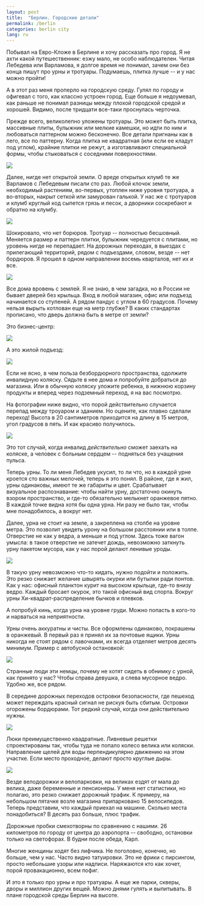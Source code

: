 ```yaml
---
layout: post
title:  "Берлин. Городские детали"
permalink: /berlin
categories: berlin city
lang: ru
---
```


Побывал на Евро-Кложе в Берлине и хочу рассказать про город. Я не ахти какой
путешественник: езжу мало, не особо наблюдателен. Читая Лебедева или Варламова,
я долгое время не понимал, зачем они без конца пишут про урны и
тротуары. Подумаешь, плитка лучше -- и у нас можно пройти!

А в этот раз меня проперло на городскую среду. Гулял по городу и офигевал с
того, как классно устроен город. Еще больше я недоумевал, как раньше не понимал
разницы между плохой городской средой и хорошей. Видимо, после тридцати все-таки
проснулась черточка.

Прежде всего, великолепно уложены тротуары. Это может быть плитка, массивные
плиты, булыжник или мелкие камешки, но идти по ним и любоваться паттерном можно
бесконечно. Все детали пригнаны как в лего, все по паттерну. Когда плитка не
квадратная (или если ее кладут под углом), крайние плитки не режут, а
изготавливают специальной формы, чтобы стыковаться с соседними поверхностями.

![](/assets/static/berlin/IMG_3292_2.JPG)

Далее, нигде нет открытой земли. О вреде открытых клумб те же Варламов с
Лебедевым писали сто раз. Любой клочок земли, необходимый растениям, во-первых,
утоплен ниже уровня тротуара, а во-вторых, накрыт сеткой или замурован
галькой. У нас же с тротуаров и клумб круглый код сыпется грязь и песок, а
дворники соскребают и обратно на клумбу.

![](/assets/static/berlin/IMG_3320.JPG)

Шокировало, что нет борюров. Тротуар -- полностью бесшовный. Меняется размер и
паттерн плитки, булыжник чередуется с плитами, но уровень нигде не
перепадает. На дорожных переходах, в выездах с прилегающий территорий, рядом с
подъездами, словом, везде -- нет бордюров. Я прошел в одном направлении восемь
кварталов, нет их и все.

![](/assets/static/berlin/IMG_3283_2.JPG)

Все дома вровень с землей. Я не знаю, в чем загадка, но в России не бывает
дверей без крыльца. Вход в любой магазин, офис или подъезд начинается со
ступеней. А рядом пандус с углом в 60 градусов. Почему нельзя вырыть котлован
еще на метр глубже? В каких стандартах прописано, что дверь должна быть в метре
от земли?

Это бизнес-центр:

![](/assets/static/berlin/IMG_3317.JPG)

А это жилой подъезд:

![](/assets/static/berlin/IMG_3306.JPG)

Если не ясно, в чем польза безбордюрного пространства, одолжите инвалидную
коляску. Сядьте в нее дома и попробуйте добраться до магазина. Или в обычную
коляску уложите ребенка, в нижнюю корзину продукты и вперед через подземный
переход, я на вас посмотрю.

На фотографии ниже видно, что порой действительно случается перепад между
троуаром и зданием. Но оцените, как плавно сделали переход! Высота в 20
сантиметров приходится на длину в 15 метров, угол градусов в пять. И как красиво
получилось.

![](/assets/static/berlin/IMG_3318.JPG)

Это тот случай, когда инвалид *действительно* сможет заехать на коляске, а
человек с больным сердцем -- подняться без учащения пульса.

Теперь урны. То ли меня Лебедев укусил, то ли что, но в каждой урне кроется сто
важных мелочей, теперь я это понял. В районе, где я жил, урны одинаковы, имеют
те же габариты и цвет. Срабатывает визуальное распознавание: чтобы найти урну,
достаточно окинуть взором пространство, и где-то обязательно мелькнет оранжевое
пятно. В каждой точке видна хотя бы одна урна. Ни разу не было так, чтобы мне
понадобилось, а вокруг нет.

Далее, урна не стоит на земле, а закреплена на столбе на уровне метра. Это
позволит увидеть урону на большом расстоянии или в толпе. Отверстие не как у
ведра, а меньше и под углом. Здесь тоже вагон умысла: в такое отверстие не
затечет дождь, невозможно заткнуть урну пакетом мусора, как у нас порой делают
ленивые уроды.

![](/assets/static/berlin/IMG_3315.JPG)

В такую урну невозможно что-то кидать, нужно подойти и положить. Это резко
снижает желание швырять окурки или бутылки ради понтов. Как у нас: офисный
планктон курит на высоком крыльце, где-то внизу ведро. Каждый бросает окурок,
это такой офисный вид спорта. Вокруг урны Хи-квадрат-распределение бычков и
плевков.

А попробуй кинь, когда урна на уровне груди. Можно попасть в кого-то и нарваться
на неприятности.

Урны очень аккуратны и чисты. Все оформлены одинаково, покрашены в оранжевый. В
первый раз я принял их за почтовые ящики. Урны никогда не стоят рядом с
лавочками, их всегда отделяет метров десять минимум. Пример с автобусной
остановкой:

![](/assets/static/berlin/IMG_3319.JPG)

Странные люди эти немцы, почему не хотят сидеть в обнимку с урной, как принято у
нас? Чтобы справа девушка, а слева мусорное ведро. Удобно же, все рядом.

В середине дорожных переходов островки безопасности, где пешеход может переждать
красный сигнал не рискуя быть сбитым. Островки огорожены бордюрами. Тот редкий
случай, когда они действительно нужны.

![](/assets/static/berlin/IMG_3321.JPG)

Люки преимущественно квадратные. Ливневые решетки спроектированы так, чтобы туда
не попало колесо велика или коляски. Направление щелей для воды перпендикулярно
движению на этом участке. Если место проходное, делают просто круглые дыры.

![](/assets/static/berlin/IMG_3316.JPG)

Везде велодорожки и велопарковки, на великах ездят от мала до велика, даже
беременные и пенсионеры. У меня нет статистики, но полагаю, это резко снижает
дорожный трафик. К примеру, на небольшом пятачке возле магазина припарковано 15
велосипедов. Теперь представим, что каждый приехал на машине. Сколько места
понадобиться? В десять раз больше, плюс трафик.

Дорожные пробки смехотворны по сравнению с нашими. 26 километров по городу от
центра до аэропорта -- свободно, остановки только на светофорах. В будни после
обеда, Карл.

Многие женщины ходят без лифчика. Не поголовно, конечно, но больше, чем у
нас. Часто видно татуировки. Это не фрики с пирсингом, просто небольшие узоры
или надписи. Наряжаются кто как хочет, порой провакационно, всем пофиг.

И это я только про урны и про тратуары. А еще же парки, скверы, дворы и миллион
других вещей. Можно днями гулять и выпитывать. В плане городской среды Берлин на
высоте.
